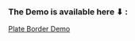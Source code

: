 ### The Demo is available here ⬇ :
[Plate Border Demo](https://1drv.ms/v/c/fd86a86e80d80f4a/EdeIpylRf0ZJrKYoMqjS8sMB7VoODRsgcvQQol-5WOXNbg?e=Jx63Yj)